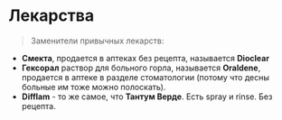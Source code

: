 # Лекарства

> Заменители привычных лекарств:

* **Смекта**, продается в аптеках без рецепта, называется **Dioclear**
* **Гексорал** раствор для больного горла, называется **Oraldene**, продается в аптеке в разделе стоматологии (потому что десны больные им тоже можно полоскать).
* **Difflam** - то же самое, что **Тантум Верде**. Есть spray и rinse. Без рецепта.